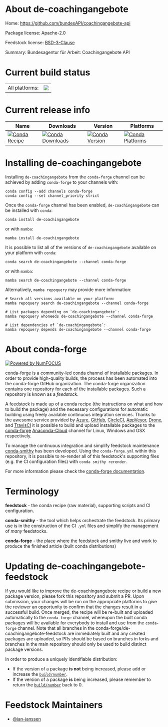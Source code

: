 About de-coachingangebote
=========================

Home: https://github.com/bundesAPI/coachingangebote-api

Package license: Apache-2.0

Feedstock license: [BSD-3-Clause](https://github.com/conda-forge/de-coachingangebote-feedstock/blob/main/LICENSE.txt)

Summary: Bundesagentur für Arbeit: Coachingangebote API

Current build status
====================


<table><tr><td>All platforms:</td>
    <td>
      <a href="https://dev.azure.com/conda-forge/feedstock-builds/_build/latest?definitionId=17514&branchName=main">
        <img src="https://dev.azure.com/conda-forge/feedstock-builds/_apis/build/status/de-coachingangebote-feedstock?branchName=main">
      </a>
    </td>
  </tr>
</table>

Current release info
====================

| Name | Downloads | Version | Platforms |
| --- | --- | --- | --- |
| [![Conda Recipe](https://img.shields.io/badge/recipe-de--coachingangebote-green.svg)](https://anaconda.org/conda-forge/de-coachingangebote) | [![Conda Downloads](https://img.shields.io/conda/dn/conda-forge/de-coachingangebote.svg)](https://anaconda.org/conda-forge/de-coachingangebote) | [![Conda Version](https://img.shields.io/conda/vn/conda-forge/de-coachingangebote.svg)](https://anaconda.org/conda-forge/de-coachingangebote) | [![Conda Platforms](https://img.shields.io/conda/pn/conda-forge/de-coachingangebote.svg)](https://anaconda.org/conda-forge/de-coachingangebote) |

Installing de-coachingangebote
==============================

Installing `de-coachingangebote` from the `conda-forge` channel can be achieved by adding `conda-forge` to your channels with:

```
conda config --add channels conda-forge
conda config --set channel_priority strict
```

Once the `conda-forge` channel has been enabled, `de-coachingangebote` can be installed with `conda`:

```
conda install de-coachingangebote
```

or with `mamba`:

```
mamba install de-coachingangebote
```

It is possible to list all of the versions of `de-coachingangebote` available on your platform with `conda`:

```
conda search de-coachingangebote --channel conda-forge
```

or with `mamba`:

```
mamba search de-coachingangebote --channel conda-forge
```

Alternatively, `mamba repoquery` may provide more information:

```
# Search all versions available on your platform:
mamba repoquery search de-coachingangebote --channel conda-forge

# List packages depending on `de-coachingangebote`:
mamba repoquery whoneeds de-coachingangebote --channel conda-forge

# List dependencies of `de-coachingangebote`:
mamba repoquery depends de-coachingangebote --channel conda-forge
```


About conda-forge
=================

[![Powered by
NumFOCUS](https://img.shields.io/badge/powered%20by-NumFOCUS-orange.svg?style=flat&colorA=E1523D&colorB=007D8A)](https://numfocus.org)

conda-forge is a community-led conda channel of installable packages.
In order to provide high-quality builds, the process has been automated into the
conda-forge GitHub organization. The conda-forge organization contains one repository
for each of the installable packages. Such a repository is known as a *feedstock*.

A feedstock is made up of a conda recipe (the instructions on what and how to build
the package) and the necessary configurations for automatic building using freely
available continuous integration services. Thanks to the awesome service provided by
[Azure](https://azure.microsoft.com/en-us/services/devops/), [GitHub](https://github.com/),
[CircleCI](https://circleci.com/), [AppVeyor](https://www.appveyor.com/),
[Drone](https://cloud.drone.io/welcome), and [TravisCI](https://travis-ci.com/)
it is possible to build and upload installable packages to the
[conda-forge](https://anaconda.org/conda-forge) [Anaconda-Cloud](https://anaconda.org/)
channel for Linux, Windows and OSX respectively.

To manage the continuous integration and simplify feedstock maintenance
[conda-smithy](https://github.com/conda-forge/conda-smithy) has been developed.
Using the ``conda-forge.yml`` within this repository, it is possible to re-render all of
this feedstock's supporting files (e.g. the CI configuration files) with ``conda smithy rerender``.

For more information please check the [conda-forge documentation](https://conda-forge.org/docs/).

Terminology
===========

**feedstock** - the conda recipe (raw material), supporting scripts and CI configuration.

**conda-smithy** - the tool which helps orchestrate the feedstock.
                   Its primary use is in the construction of the CI ``.yml`` files
                   and simplify the management of *many* feedstocks.

**conda-forge** - the place where the feedstock and smithy live and work to
                  produce the finished article (built conda distributions)


Updating de-coachingangebote-feedstock
======================================

If you would like to improve the de-coachingangebote recipe or build a new
package version, please fork this repository and submit a PR. Upon submission,
your changes will be run on the appropriate platforms to give the reviewer an
opportunity to confirm that the changes result in a successful build. Once
merged, the recipe will be re-built and uploaded automatically to the
`conda-forge` channel, whereupon the built conda packages will be available for
everybody to install and use from the `conda-forge` channel.
Note that all branches in the conda-forge/de-coachingangebote-feedstock are
immediately built and any created packages are uploaded, so PRs should be based
on branches in forks and branches in the main repository should only be used to
build distinct package versions.

In order to produce a uniquely identifiable distribution:
 * If the version of a package **is not** being increased, please add or increase
   the [``build/number``](https://docs.conda.io/projects/conda-build/en/latest/resources/define-metadata.html#build-number-and-string).
 * If the version of a package **is** being increased, please remember to return
   the [``build/number``](https://docs.conda.io/projects/conda-build/en/latest/resources/define-metadata.html#build-number-and-string)
   back to 0.

Feedstock Maintainers
=====================

* [@jan-janssen](https://github.com/jan-janssen/)

